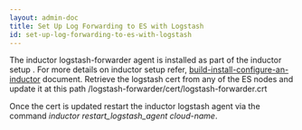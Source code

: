```yaml
---
layout: admin-doc
title: Set Up Log Forwarding to ES with Logstash
id: set-up-log-forwarding-to-es-with-logstash
---
```


The inductor logstash-forwarder agent is installed as part of the inductor setup . For more details on inductor setup refer,
[build-install-configure-an-inductor](/admin/howto/build-install-configure-an-inductor.html) document.
Retrieve the logstash cert from any of the ES nodes and update it at this path /logstash-forwarder/cert/logstash-forwarder.crt 


Once the cert is updated restart the inductor logstash agent via the command *inductor restart_logstash_agent cloud-name*.

